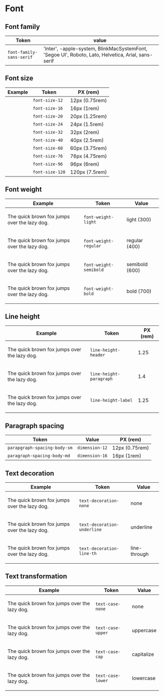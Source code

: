 # Font

## Font family

| Token                    | value          |
| ------------------------ | -------------- |
| `font-family-sans-serif` | 'Inter', -apple-system, BlinkMacSystemFont, 'Segoe UI', Roboto, Lato, Helvetica, Arial, sans-serif |

## Font size

| Example      | Token           | PX (rem)       |
| ------------ | -------------- | ---------------- |
| | `font-size-12`  | 12px (0.75rem) |
| | `font-size-16`  | 16px (1rem)    |
| | `font-size-20`  | 20px (1.25rem) |
| | `font-size-24`  | 24px (1.5rem)  |
| | `font-size-32`  | 32px (2rem)    |
| | `font-size-40`  | 40px (2.5rem)  |
| | `font-size-60`  | 60px (3.75rem) |
| | `font-size-76`  | 76px (4.75rem) |
| | `font-size-96`  | 96px (6rem)    |
| | `font-size-120` | 120px (7.5rem) |

## Font weight

| Example      | Token           | Value       |
| ------------ | -------------- | ---------------- |
| <p style="font-weight: var(--font-weight-light);"> The quick brown fox jumps over the lazy dog.</p>  | `font-weight-light`  | light (300) |
| <p style="font-weight: var(--font-weight-regular);"> The quick brown fox jumps over the lazy dog.</p>  | `font-weight-regular`  | regular (400) |
| <p style="font-weight: var(--font-weight-semibold);"> The quick brown fox jumps over the lazy dog.</p>  | `font-weight-semibold`  | semibold (600) |
| <p style="font-weight: var(--font-weight-bold);"> The quick brown fox jumps over the lazy dog.</p>  | `font-weight-bold`  | bold (700) |

## Line height

| Example      | Token           | PX (rem)       |
| ------------ | -------------- | ---------------- |
| <p style="line-height: var(--line-height-header);"> The quick brown fox jumps over the lazy dog.</p>  | `line-height-header`  | 1.25 |
| <p style="line-height: var(--line-height-paragraph);"> The quick brown fox jumps over the lazy dog.</p>  | `line-height-paragraph`  | 1.4 |
| <p style="line-height: var(--line-height-label);"> The quick brown fox jumps over the lazy dog.</p>  | `line-height-label`  | 1.25 |

## Paragraph spacing

| Token                        | Value          | PX (rem)       |
| ---------------------------- | -------------- | -------------- |
| `parapgraph-spacing-body-sm` | `dimension-12` | 12px (0.75rem) |
| `paragraph-spacing-body-md`  | `dimension-16` | 16px (1rem)    |

## Text decoration

| Example      | Token           | Value       |
| ------------ | -------------- | ---------------- |
| <p style="text-decoration: var(--text-decoration-none);"> The quick brown fox jumps over the lazy dog.</p>  | `text-decoration-none`  | none |
| <p style="text-decoration: var(--text-decoration-underline);"> The quick brown fox jumps over the lazy dog.</p>  | `text-decoration-underline`  | underline |
| <p style="text-decoration: var(--text-decoration-line-th);"> The quick brown fox jumps over the lazy dog.</p>  | `text-decoration-line-th`  | line-through |

## Text transformation

| Example      | Token           | Value       |
| ------------ | -------------- | ---------------- |
| <p style="text-transform: var(--text-case-none);"> The quick brown fox jumps over the lazy dog.</p>  | `text-case-none`  | none |
| <p style="text-transform: var(--text-case-upper);"> The quick brown fox jumps over the lazy dog.</p>  | `text-case-upper`  | uppercase |
| <p style="text-transform: var(--text-case-cap);"> The quick brown fox jumps over the lazy dog.</p>  | `text-case-cap`  | capitalize |
| <p style="text-transform: var(--text-case-lower);"> The quick brown fox jumps over the lazy dog.</p>  | `text-case-lower`  | lowercase |

<style>
 @import url(_variables.css);
</style>